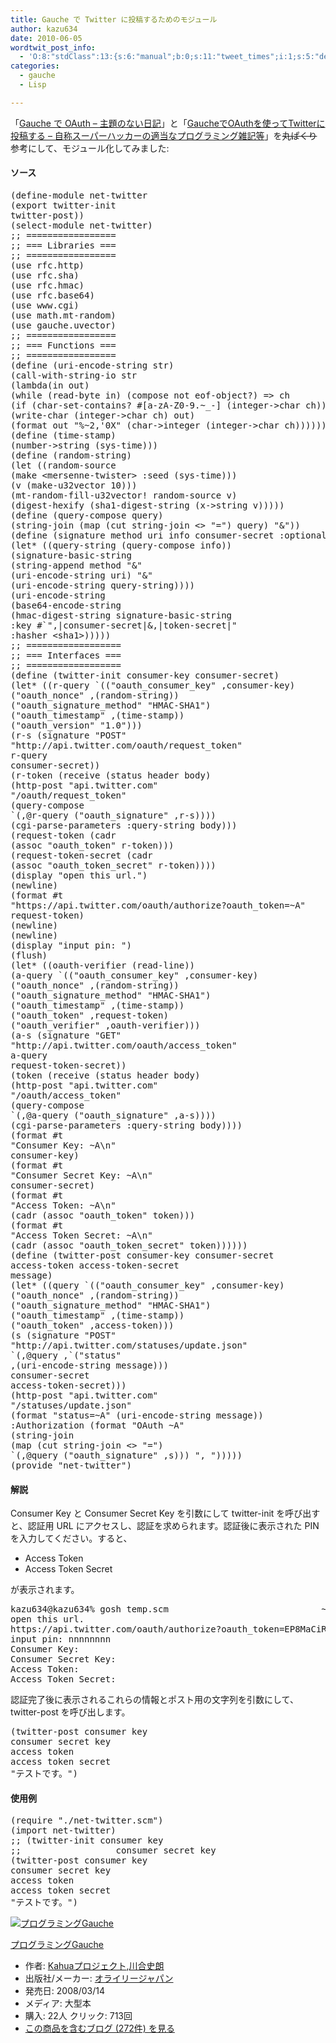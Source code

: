 ```yaml
---
title: Gauche で Twitter に投稿するためのモジュール
author: kazu634
date: 2010-06-05
wordtwit_post_info:
  - 'O:8:"stdClass":13:{s:6:"manual";b:0;s:11:"tweet_times";i:1;s:5:"delay";i:0;s:7:"enabled";i:1;s:10:"separation";s:2:"60";s:7:"version";s:3:"3.7";s:14:"tweet_template";b:0;s:6:"status";i:2;s:6:"result";a:0:{}s:13:"tweet_counter";i:2;s:13:"tweet_log_ids";a:1:{i:0;i:5271;}s:9:"hash_tags";a:0:{}s:8:"accounts";a:1:{i:0;s:7:"kazu634";}}'
categories:
  - gauche
  - Lisp

---
```

<div class="section">
<p>
    「<a href="http://d.hatena.ne.jp/SaitoAtsushi/20100429/1272545442" onclick="__gaTracker('send', 'event', 'outbound-article', 'http://d.hatena.ne.jp/SaitoAtsushi/20100429/1272545442', 'Gauche で OAuth &#8211; 主題のない日記');" target="_blank">Gauche で OAuth &#8211; 主題のない日記</a>」と「<a href="http://d.hatena.ne.jp/tana-laevatein/20100505/1273025284" onclick="__gaTracker('send', 'event', 'outbound-article', 'http://d.hatena.ne.jp/tana-laevatein/20100505/1273025284', 'GaucheでOAuthを使ってTwitterに投稿する &#8211; 自称スーパーハッカーの適当なプログラミング雑記等');" target="_blank">GaucheでOAuthを使ってTwitterに投稿する &#8211; 自称スーパーハッカーの適当なプログラミング雑記等</a>」を<strike>丸ぱくり</strike>参考にして、モジュール化してみました:
</p>
  
<h4>
    ソース
</h4>
  
<pre class="syntax-highlight">
<span class="synSpecial">(</span>define-module net-twitter
<span class="synSpecial">(</span><span class="synStatement">export</span> twitter-init
twitter-post<span class="synSpecial">))</span>
<span class="synSpecial">(</span>select-module net-twitter<span class="synSpecial">)</span>
<span class="synComment">;; =================</span>
<span class="synComment">;; === Libraries ===</span>
<span class="synComment">;; =================</span>
<span class="synSpecial">(</span>use rfc.http<span class="synSpecial">)</span>
<span class="synSpecial">(</span>use rfc.sha<span class="synSpecial">)</span>
<span class="synSpecial">(</span>use rfc.hmac<span class="synSpecial">)</span>
<span class="synSpecial">(</span>use rfc.base64<span class="synSpecial">)</span>
<span class="synSpecial">(</span>use www.cgi<span class="synSpecial">)</span>
<span class="synSpecial">(</span>use math.mt-random<span class="synSpecial">)</span>
<span class="synSpecial">(</span>use gauche.uvector<span class="synSpecial">)</span>
<span class="synComment">;; =================</span>
<span class="synComment">;; === Functions ===</span>
<span class="synComment">;; =================</span>
<span class="synSpecial">(</span>define <span class="synSpecial">(</span>uri-encode-string str<span class="synSpecial">)</span>
<span class="synSpecial">(</span>call-with-string-io str
<span class="synSpecial">(</span><span class="synStatement">lambda</span><span class="synSpecial">(</span>in out<span class="synSpecial">)</span>
<span class="synSpecial">(</span>while <span class="synSpecial">(</span><span class="synStatement">read-byte</span> in<span class="synSpecial">)</span> <span class="synSpecial">(</span>compose <span class="synStatement">not</span> eof-object?<span class="synSpecial">)</span> =&#62; ch
<span class="synSpecial">(</span><span class="synStatement">if</span> <span class="synSpecial">(</span>char-set-contains? #[a-zA-Z0-9.~_-] <span class="synSpecial">(</span>integer-&#62;char ch<span class="synSpecial">))</span>
<span class="synSpecial">(</span><span class="synStatement">write-char</span> <span class="synSpecial">(</span>integer-&#62;char ch<span class="synSpecial">)</span> out<span class="synSpecial">)</span>
<span class="synSpecial">(</span><span class="synStatement">format</span> out <span class="synConstant">&#34;%~2,'0X&#34;</span> <span class="synSpecial">(</span>char-&#62;integer <span class="synSpecial">(</span>integer-&#62;char ch<span class="synSpecial">))))))))</span>
<span class="synSpecial">(</span>define <span class="synSpecial">(</span>time-stamp<span class="synSpecial">)</span>
<span class="synSpecial">(</span>number-&#62;string <span class="synSpecial">(</span>sys-time<span class="synSpecial">)))</span>
<span class="synSpecial">(</span>define <span class="synSpecial">(</span>random-string<span class="synSpecial">)</span>
<span class="synSpecial">(</span><span class="synStatement">let</span> <span class="synSpecial">((</span>random-source
<span class="synSpecial">(</span>make &#60;mersenne-twister&#62; :seed <span class="synSpecial">(</span>sys-time<span class="synSpecial">)))</span>
<span class="synSpecial">(</span>v <span class="synSpecial">(</span>make-u32vector <span class="synConstant">10</span><span class="synSpecial">)))</span>
<span class="synSpecial">(</span>mt-random-fill-u32vector! random-source v<span class="synSpecial">)</span>
<span class="synSpecial">(</span>digest-hexify <span class="synSpecial">(</span>sha1-digest-string <span class="synSpecial">(</span>x-&#62;string v<span class="synSpecial">)))))</span>
<span class="synSpecial">(</span>define <span class="synSpecial">(</span>query-compose query<span class="synSpecial">)</span>
<span class="synSpecial">(</span>string-join <span class="synSpecial">(</span><span class="synStatement">map</span> <span class="synSpecial">(</span>cut string-join &#60;&#62; <span class="synConstant">&#34;=&#34;</span><span class="synSpecial">)</span> query<span class="synSpecial">)</span> <span class="synConstant">&#34;&#38;&#34;</span><span class="synSpecial">))</span>
<span class="synSpecial">(</span>define <span class="synSpecial">(</span>signature <span class="synStatement">method</span> uri info consumer-secret :optional <span class="synSpecial">(</span>token-secret <span class="synConstant">&#34;&#34;</span><span class="synSpecial">))</span>
<span class="synSpecial">(</span><span class="synStatement">let*</span> <span class="synSpecial">((</span>query-string <span class="synSpecial">(</span>query-compose info<span class="synSpecial">))</span>
<span class="synSpecial">(</span>signature-basic-string
<span class="synSpecial">(</span>string-append <span class="synStatement">method</span> <span class="synConstant">&#34;&#38;&#34;</span>
<span class="synSpecial">(</span>uri-encode-string uri<span class="synSpecial">)</span> <span class="synConstant">&#34;&#38;&#34;</span>
<span class="synSpecial">(</span>uri-encode-string query-string<span class="synSpecial">))))</span>
<span class="synSpecial">(</span>uri-encode-string
<span class="synSpecial">(</span>base64-encode-string
<span class="synSpecial">(</span>hmac-digest-string signature-basic-string
<span class="synType">:key</span> #`<span class="synConstant">&#34;,|consumer-secret|&#38;,|token-secret|&#34;</span>
:hasher &#60;sha1&#62;<span class="synSpecial">)))))</span>
<span class="synComment">;; ==================</span>
<span class="synComment">;; === Interfaces ===</span>
<span class="synComment">;; ==================</span>
<span class="synSpecial">(</span>define <span class="synSpecial">(</span>twitter-init consumer-key consumer-secret<span class="synSpecial">)</span>
<span class="synSpecial">(</span><span class="synStatement">let*</span> <span class="synSpecial">((</span>r-query <span class="synPreProc">`(</span><span class="synSpecial">(</span><span class="synConstant">&#34;oauth_consumer_key&#34;</span> ,consumer-key<span class="synSpecial">)</span>
<span class="synSpecial">(</span><span class="synConstant">&#34;oauth_nonce&#34;</span> ,<span class="synSpecial">(</span>random-string<span class="synSpecial">))</span>
<span class="synSpecial">(</span><span class="synConstant">&#34;oauth_signature_method&#34;</span> <span class="synConstant">&#34;HMAC-SHA1&#34;</span><span class="synSpecial">)</span>
<span class="synSpecial">(</span><span class="synConstant">&#34;oauth_timestamp&#34;</span> ,<span class="synSpecial">(</span>time-stamp<span class="synSpecial">))</span>
<span class="synSpecial">(</span><span class="synConstant">&#34;oauth_version&#34;</span> <span class="synConstant">&#34;1.0&#34;</span><span class="synSpecial">)</span><span class="synPreProc">)</span><span class="synSpecial">)</span>
<span class="synSpecial">(</span>r-s <span class="synSpecial">(</span>signature <span class="synConstant">&#34;POST&#34;</span>
<span class="synConstant">&#34;http://api.twitter.com/oauth/request_token&#34;</span>
r-query
consumer-secret<span class="synSpecial">))</span>
<span class="synSpecial">(</span>r-token <span class="synSpecial">(</span>receive <span class="synSpecial">(</span>status header body<span class="synSpecial">)</span>
<span class="synSpecial">(</span>http-post <span class="synConstant">&#34;api.twitter.com&#34;</span>
<span class="synConstant">&#34;/oauth/request_token&#34;</span>
<span class="synSpecial">(</span>query-compose
<span class="synPreProc">`(</span>,@r-query <span class="synSpecial">(</span><span class="synConstant">&#34;oauth_signature&#34;</span> ,r-s<span class="synSpecial">)</span><span class="synPreProc">)</span><span class="synSpecial">))</span>
<span class="synSpecial">(</span>cgi-parse-parameters :query-string body<span class="synSpecial">)))</span>
<span class="synSpecial">(</span>request-token <span class="synSpecial">(</span><span class="synStatement">cadr</span>
<span class="synSpecial">(</span><span class="synStatement">assoc</span> <span class="synConstant">&#34;oauth_token&#34;</span> r-token<span class="synSpecial">)))</span>
<span class="synSpecial">(</span>request-token-secret <span class="synSpecial">(</span><span class="synStatement">cadr</span>
<span class="synSpecial">(</span><span class="synStatement">assoc</span> <span class="synConstant">&#34;oauth_token_secret&#34;</span> r-token<span class="synSpecial">))))</span>
<span class="synSpecial">(</span>display <span class="synConstant">&#34;open this url.&#34;</span><span class="synSpecial">)</span>
<span class="synSpecial">(</span>newline<span class="synSpecial">)</span>
<span class="synSpecial">(</span><span class="synStatement">format</span> #t
<span class="synConstant">&#34;https://api.twitter.com/oauth/authorize?oauth_token=~A&#34;</span>
request-token<span class="synSpecial">)</span>
<span class="synSpecial">(</span>newline<span class="synSpecial">)</span>
<span class="synSpecial">(</span>newline<span class="synSpecial">)</span>
<span class="synSpecial">(</span>display <span class="synConstant">&#34;input pin: &#34;</span><span class="synSpecial">)</span>
<span class="synSpecial">(</span>flush<span class="synSpecial">)</span>
<span class="synSpecial">(</span><span class="synStatement">let*</span> <span class="synSpecial">((</span>oauth-verifier <span class="synSpecial">(</span><span class="synStatement">read-line</span><span class="synSpecial">))</span>
<span class="synSpecial">(</span>a-query <span class="synPreProc">`(</span><span class="synSpecial">(</span><span class="synConstant">&#34;oauth_consumer_key&#34;</span> ,consumer-key<span class="synSpecial">)</span>
<span class="synSpecial">(</span><span class="synConstant">&#34;oauth_nonce&#34;</span> ,<span class="synSpecial">(</span>random-string<span class="synSpecial">))</span>
<span class="synSpecial">(</span><span class="synConstant">&#34;oauth_signature_method&#34;</span> <span class="synConstant">&#34;HMAC-SHA1&#34;</span><span class="synSpecial">)</span>
<span class="synSpecial">(</span><span class="synConstant">&#34;oauth_timestamp&#34;</span> ,<span class="synSpecial">(</span>time-stamp<span class="synSpecial">))</span>
<span class="synSpecial">(</span><span class="synConstant">&#34;oauth_token&#34;</span> ,request-token<span class="synSpecial">)</span>
<span class="synSpecial">(</span><span class="synConstant">&#34;oauth_verifier&#34;</span> ,oauth-verifier<span class="synSpecial">)</span><span class="synPreProc">)</span><span class="synSpecial">)</span>
<span class="synSpecial">(</span>a-s <span class="synSpecial">(</span>signature <span class="synConstant">&#34;GET&#34;</span>
<span class="synConstant">&#34;http://api.twitter.com/oauth/access_token&#34;</span>
a-query
request-token-secret<span class="synSpecial">))</span>
<span class="synSpecial">(</span>token <span class="synSpecial">(</span>receive <span class="synSpecial">(</span>status header body<span class="synSpecial">)</span>
<span class="synSpecial">(</span>http-post <span class="synConstant">&#34;api.twitter.com&#34;</span>
<span class="synConstant">&#34;/oauth/access_token&#34;</span>
<span class="synSpecial">(</span>query-compose
<span class="synPreProc">`(</span>,@a-query <span class="synSpecial">(</span><span class="synConstant">&#34;oauth_signature&#34;</span> ,a-s<span class="synSpecial">)</span><span class="synPreProc">)</span><span class="synSpecial">))</span>
<span class="synSpecial">(</span>cgi-parse-parameters :query-string body<span class="synSpecial">))))</span>
<span class="synSpecial">(</span><span class="synStatement">format</span> #t
<span class="synConstant">&#34;Consumer Key: ~A\n&#34;</span>
consumer-key<span class="synSpecial">)</span>
<span class="synSpecial">(</span><span class="synStatement">format</span> #t
<span class="synConstant">&#34;Consumer Secret Key: ~A\n&#34;</span>
consumer-secret<span class="synSpecial">)</span>
<span class="synSpecial">(</span><span class="synStatement">format</span> #t
<span class="synConstant">&#34;Access Token: ~A\n&#34;</span>
<span class="synSpecial">(</span><span class="synStatement">cadr</span> <span class="synSpecial">(</span><span class="synStatement">assoc</span> <span class="synConstant">&#34;oauth_token&#34;</span> token<span class="synSpecial">)))</span>
<span class="synSpecial">(</span><span class="synStatement">format</span> #t
<span class="synConstant">&#34;Access Token Secret: ~A\n&#34;</span>
<span class="synSpecial">(</span><span class="synStatement">cadr</span> <span class="synSpecial">(</span><span class="synStatement">assoc</span> <span class="synConstant">&#34;oauth_token_secret&#34;</span> token<span class="synSpecial">))))))</span>
<span class="synSpecial">(</span>define <span class="synSpecial">(</span>twitter-post consumer-key consumer-secret
access-token access-token-secret
message<span class="synSpecial">)</span>
<span class="synSpecial">(</span><span class="synStatement">let*</span> <span class="synSpecial">((</span>query <span class="synPreProc">`(</span><span class="synSpecial">(</span><span class="synConstant">&#34;oauth_consumer_key&#34;</span> ,consumer-key<span class="synSpecial">)</span>
<span class="synSpecial">(</span><span class="synConstant">&#34;oauth_nonce&#34;</span> ,<span class="synSpecial">(</span>random-string<span class="synSpecial">))</span>
<span class="synSpecial">(</span><span class="synConstant">&#34;oauth_signature_method&#34;</span> <span class="synConstant">&#34;HMAC-SHA1&#34;</span><span class="synSpecial">)</span>
<span class="synSpecial">(</span><span class="synConstant">&#34;oauth_timestamp&#34;</span> ,<span class="synSpecial">(</span>time-stamp<span class="synSpecial">))</span>
<span class="synSpecial">(</span><span class="synConstant">&#34;oauth_token&#34;</span> ,access-token<span class="synSpecial">)</span><span class="synPreProc">)</span><span class="synSpecial">)</span>
<span class="synSpecial">(</span>s <span class="synSpecial">(</span>signature <span class="synConstant">&#34;POST&#34;</span>
<span class="synConstant">&#34;http://api.twitter.com/statuses/update.json&#34;</span>
<span class="synPreProc">`(</span>,@query ,<span class="synPreProc">`(</span><span class="synConstant">&#34;status&#34;</span>
,<span class="synSpecial">(</span>uri-encode-string message<span class="synSpecial">)</span><span class="synPreProc">))</span>
consumer-secret
access-token-secret<span class="synSpecial">)))</span>
<span class="synSpecial">(</span>http-post <span class="synConstant">&#34;api.twitter.com&#34;</span>
<span class="synConstant">&#34;/statuses/update.json&#34;</span>
<span class="synSpecial">(</span><span class="synStatement">format</span> <span class="synConstant">&#34;status=~A&#34;</span> <span class="synSpecial">(</span>uri-encode-string message<span class="synSpecial">))</span>
:Authorization <span class="synSpecial">(</span><span class="synStatement">format</span> <span class="synConstant">&#34;OAuth ~A&#34;</span>
<span class="synSpecial">(</span>string-join
<span class="synSpecial">(</span><span class="synStatement">map</span> <span class="synSpecial">(</span>cut string-join &#60;&#62; <span class="synConstant">&#34;=&#34;</span><span class="synSpecial">)</span>
<span class="synPreProc">`(</span>,@query <span class="synSpecial">(</span><span class="synConstant">&#34;oauth_signature&#34;</span> ,s<span class="synSpecial">)</span><span class="synPreProc">)</span><span class="synSpecial">)</span> <span class="synConstant">&#34;, &#34;</span><span class="synSpecial">)))))</span>
<span class="synSpecial">(</span><span class="synStatement">provide</span> <span class="synConstant">&#34;net-twitter&#34;</span><span class="synSpecial">)</span>
</pre>
  
<h4>
    解説
</h4>
  
<p>
    Consumer Key と Consumer Secret Key を引数にして twitter-init を呼び出すと、認証用 URL にアクセスし、認証を求められます。認証後に表示された PIN を入力してください。すると、
</p>
  
<ul>
<li>
      Access Token
</li>
<li>
      Access Token Secret
</li>
</ul>
  
<p>
    が表示されます。
</p>
  
<pre class="syntax-highlight">
kazu634@kazu634% gosh temp.scm                             ~/Documents/working/tmp_lisp/<span class="synStatement">test</span> <span class="synStatement">[</span><span class="synConstant">2626</span><span class="synStatement">]</span>
open this url.
https://api.twitter.com/oauth/authorize?<span class="synIdentifier">oauth_token</span>=EP8MaCiRCZlh2XRmJrpcgoV7UxFo5lNg4Dm1dtbExV0
input pin: nnnnnnnn
Consumer Key:
Consumer Secret Key:
Access Token:
Access Token Secret:
</pre>
  
<p>
    認証完了後に表示されるこれらの情報とポスト用の文字列を引数にして、 twitter-post を呼び出します。
</p>
  
<pre class="syntax-highlight">
<span class="synSpecial">(</span>twitter-post consumer key
consumer secret key
<span class="synStatement">access</span> token
<span class="synStatement">access</span> token secret
<span class="synConstant">&#34;テストです。&#34;</span><span class="synSpecial">)</span>
</pre>
  
<h4>
    使用例
</h4>
  
<pre class="syntax-highlight">
<span class="synSpecial">(</span><span class="synStatement">require</span> <span class="synConstant">&#34;./net-twitter.scm&#34;</span><span class="synSpecial">)</span>
<span class="synSpecial">(</span><span class="synStatement">import</span> net-twitter<span class="synSpecial">)</span>
<span class="synComment">;; (twitter-init consumer key</span>
<span class="synComment">;;     	         consumer secret key</span>
<span class="synSpecial">(</span>twitter-post consumer key
consumer secret key
<span class="synStatement">access</span> token
<span class="synStatement">access</span> token secret
<span class="synConstant">&#34;テストです。&#34;</span><span class="synSpecial">)</span>
</pre>
  
<div class="hatena-asin-detail">
<a href="http://www.amazon.co.jp/dp/4873113482/?tag=hatena_st1-22&ascsubtag=d-7ibv" onclick="__gaTracker('send', 'event', 'outbound-article', 'http://www.amazon.co.jp/dp/4873113482/?tag=hatena_st1-22&ascsubtag=d-7ibv', '');"><img src="https://images-na.ssl-images-amazon.com/images/I/51Exg14b4uL._SL160_.jpg" class="hatena-asin-detail-image" alt="プログラミングGauche" title="プログラミングGauche" /></a></p> 
    
<div class="hatena-asin-detail-info">
<p class="hatena-asin-detail-title">
<a href="http://www.amazon.co.jp/dp/4873113482/?tag=hatena_st1-22&ascsubtag=d-7ibv" onclick="__gaTracker('send', 'event', 'outbound-article', 'http://www.amazon.co.jp/dp/4873113482/?tag=hatena_st1-22&ascsubtag=d-7ibv', 'プログラミングGauche');">プログラミングGauche</a>
</p>
      
<ul>
<li>
<span class="hatena-asin-detail-label">作者:</span> <a href="http://d.hatena.ne.jp/keyword/Kahua%A5%D7%A5%ED%A5%B8%A5%A7%A5%AF%A5%C8" onclick="__gaTracker('send', 'event', 'outbound-article', 'http://d.hatena.ne.jp/keyword/Kahua%A5%D7%A5%ED%A5%B8%A5%A7%A5%AF%A5%C8', 'Kahuaプロジェクト');" class="keyword">Kahuaプロジェクト</a>,<a href="http://d.hatena.ne.jp/keyword/%C0%EE%B9%E7%BB%CB%CF%AF" onclick="__gaTracker('send', 'event', 'outbound-article', 'http://d.hatena.ne.jp/keyword/%C0%EE%B9%E7%BB%CB%CF%AF', '川合史朗');" class="keyword">川合史朗</a>
</li>
<li>
<span class="hatena-asin-detail-label">出版社/メーカー:</span> <a href="http://d.hatena.ne.jp/keyword/%A5%AA%A5%E9%A5%A4%A5%EA%A1%BC%A5%B8%A5%E3%A5%D1%A5%F3" onclick="__gaTracker('send', 'event', 'outbound-article', 'http://d.hatena.ne.jp/keyword/%A5%AA%A5%E9%A5%A4%A5%EA%A1%BC%A5%B8%A5%E3%A5%D1%A5%F3', 'オライリージャパン');" class="keyword">オライリージャパン</a>
</li>
<li>
<span class="hatena-asin-detail-label">発売日:</span> 2008/03/14
</li>
<li>
<span class="hatena-asin-detail-label">メディア:</span> 大型本
</li>
<li>
<span class="hatena-asin-detail-label">購入</span>: 22人 <span class="hatena-asin-detail-label">クリック</span>: 713回
</li>
<li>
<a href="http://d.hatena.ne.jp/asin/4873113482" onclick="__gaTracker('send', 'event', 'outbound-article', 'http://d.hatena.ne.jp/asin/4873113482', 'この商品を含むブログ (272件) を見る');" target="_blank">この商品を含むブログ (272件) を見る</a>
</li>
</ul>
</div>
    
<div class="hatena-asin-detail-foot">
</div>
</div>
</div>
